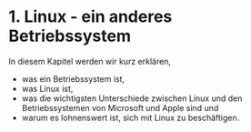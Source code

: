 # 1. Linux - ein anderes Betriebssystem

In diesem Kapitel werden wir kurz erklären,

* was ein Betriebssystem ist,
* was Linux ist,
* was die wichtigsten Unterschiede zwischen Linux und den Betriebssystemen von Microsoft und Apple sind und
* warum es lohnenswert ist, sich mit Linux zu beschäftigen.



